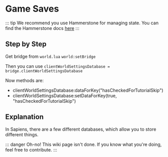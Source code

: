 # Game Saves

::: tip
We recommend you use Hammerstone for managing state. You can find the Hammerstone docs [here](/hammerstone/save-state.md)
:::

## Step by Step

Get bridge from `world.lua` `world:setBridge`

Then you can use `clientWorldSettingsDatabase = bridge.clientWorldSettingsDatabase`

Now methods are:
 - clientWorldSettingsDatabase:dataForKey("hasCheckedForTutorialSkip")
 - clientWorldSettingsDatabase:setDataForKey(true, "hasCheckedForTutorialSkip")

## Explanation

In Sapiens, there are a few different databases, which allow you to store different things.

::: danger Oh-no!
This wiki page isn't done. If you know what you're doing, feel free to contribute.
:::